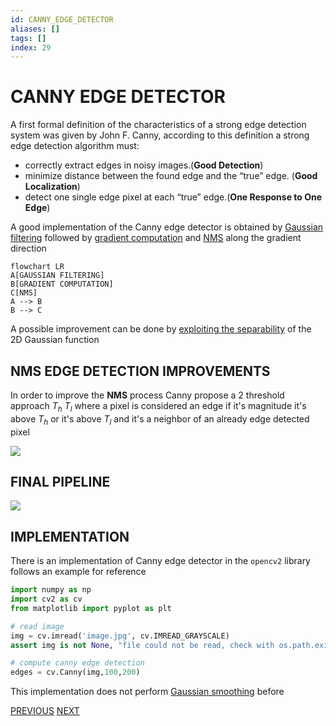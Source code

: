 ```yaml
---
id: CANNY_EDGE_DETECTOR
aliases: []
tags: []
index: 29
---
```


# CANNY EDGE DETECTOR

A first formal definition of the characteristics of a strong edge detection system was given by John F. Canny, according to this definition a strong edge detection algorithm must:

-  correctly extract edges in noisy images.(**Good Detection**)
-  minimize distance between the found edge and the “true” edge. (**Good Localization**)
-  detect one single edge pixel at each “true” edge.(**One Response to One Edge**)

A good implementation of the Canny edge detector is obtained by [Gaussian filtering](computer_vision/GAUSSIAN_FILTER.md) followed by [gradient computation](EDGES.md#GRADIENT_APPROXIMATION) and [NMS](EDGES.md#NON_MAXIMA_SUPRESSION_(NMS)) along the gradient direction

```mermaid
flowchart LR
A[GAUSSIAN FILTERING]
B[GRADIENT COMPUTATION]
C[NMS]
A --> B
B --> C
```

A possible improvement can be done by [exploiting the separability](GAUSSIAN_FILTER.md#EXPLOITING_SEPARABILITY_TO_IMPROVE_PERFORMANCE) of the 2D Gaussian function

## NMS EDGE DETECTION IMPROVEMENTS

In order to improve the **NMS** process Canny propose a 2 threshold approach $T_h$ $T_l$ where a pixel is considered an edge if it's magnitude it's above $T_h$ or it's above $T_l$ and it's a neighbor of an already edge detected pixel

![](computer_vision/Pasted_image_20240309145141.png)

## FINAL PIPELINE

![](computer_vision/Pasted_image_20240309145554.png)

## IMPLEMENTATION

There is an implementation of Canny edge detector in the `opencv2` library follows an example for reference

```python
import numpy as np
import cv2 as cv
from matplotlib import pyplot as plt

# read image
img = cv.imread('image.jpg', cv.IMREAD_GRAYSCALE)
assert img is not None, "file could not be read, check with os.path.exists()"

# compute canny edge detection
edges = cv.Canny(img,100,200)
```

This implementation does not perform [Gaussian smoothing](computer_vision/GAUSSIAN_FILTER.md) before

[PREVIOUS](pages/local_features/EDGES.md) [NEXT](computer_vision/pages/local_features/ZERO_CROSSING_EDGE_DETECTION.md)
